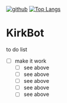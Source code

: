 [![github](https://img.shields.io/github/stars/freeCodeCamp/freeCodeCamp.svg)]()
[![Top Langs](https://github-readme-stats.vercel.app/api/top-langs/?username=SuperDrBacon)](https://github.com/SuperDrBacon/github-readme-stats)
# KirkBot
to do list
- [ ] make it work
    - [ ] see above
    - [ ] see above
    - [ ] see above
    - [ ] see above
    - [ ] see above
